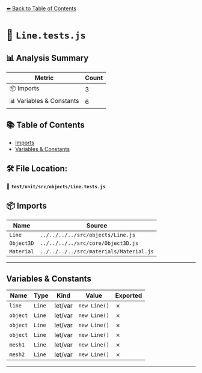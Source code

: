 [⬅️ Back to Table of Contents](../../../../index.md)

# 📄 `Line.tests.js`

## 📊 Analysis Summary

| Metric | Count |
|--------|-------|
| 📦 Imports | 3 |
| 📊 Variables & Constants | 6 |

## 📚 Table of Contents

- [Imports](#imports)
- [Variables & Constants](#variables-constants)

## 🛠️ File Location:
📂 **`test/unit/src/objects/Line.tests.js`**

## 📦 Imports

| Name | Source |
|------|--------|
| `Line` | `../../../../src/objects/Line.js` |
| `Object3D` | `../../../../src/core/Object3D.js` |
| `Material` | `../../../../src/materials/Material.js` |


---

## Variables & Constants

| Name | Type | Kind | Value | Exported |
|------|------|------|-------|----------|
| `line` | `Line` | let/var | `new Line()` | ✗ |
| `object` | `Line` | let/var | `new Line()` | ✗ |
| `object` | `Line` | let/var | `new Line()` | ✗ |
| `object` | `Line` | let/var | `new Line()` | ✗ |
| `mesh1` | `Line` | let/var | `new Line()` | ✗ |
| `mesh2` | `Line` | let/var | `new Line()` | ✗ |


---